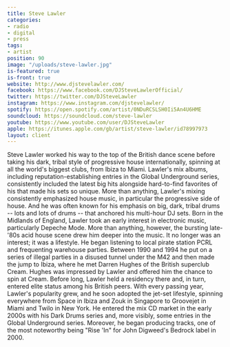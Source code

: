 ```yaml
---
title: Steve Lawler
categories:
- radio
- digital
- press
tags:
- artist
position: 90
image: "/uploads/steve-lawler.jpg"
is-featured: true
is-front: true
website: http://www.djstevelawler.com/
facebook: https://www.facebook.com/DJSteveLawlerOfficial/
twitter: https://twitter.com/DJSteveLawler
instagram: https://www.instagram.com/djstevelawler/
spotify: https://open.spotify.com/artist/0NDuRCSLSH0Ii5An4U6HME
soundcloud: https://soundcloud.com/steve-lawler
youtube: https://www.youtube.com/user/DJSteveLawler
apple: https://itunes.apple.com/gb/artist/steve-lawler/id78997973
layout: client
---
```


Steve Lawler worked his way to the top of the British dance scene before taking his dark, tribal style of progressive house internationally, spinning at all the world's biggest clubs, from Ibiza to Miami. Lawler's mix albums, including reputation-establishing entries in the Global Underground series, consistently included the latest big hits alongside hard-to-find favorites of his that made his sets so unique. More than anything, Lawler's mixing consistently emphasized house music, in particular the progressive side of house. And he was often known for his emphasis on big, dark, tribal drums -- lots and lots of drums -- that anchored his multi-hour DJ sets. Born in the Midlands of England, Lawler took an early interest in electronic music, particularly Depeche Mode. More than anything, however, the bursting late-'80s acid house scene drew him deeper into the music. It no longer was an interest; it was a lifestyle. He began listening to local pirate station PCRL and frequenting warehouse parties. Between 1990 and 1994 he put on a series of illegal parties in a disused tunnel under the M42 and then made the jump to Ibiza, where he met Darren Hughes of the British superclub Cream. Hughes was impressed by Lawler and offered him the chance to spin at Cream. Before long, Lawler held a residency there and, in turn, entered elite status among his British peers. With every passing year, Lawler's popularity grew, and he soon adopted the jet-set lifestyle, spinning everywhere from Space in Ibiza and Zouk in Singapore to Groovejet in Miami and Twilo in New York. He entered the mix CD market in the early 2000s with his Dark Drums series and, more visibly, some entries in the Global Underground series. Moreover, he began producing tracks, one of the most noteworthy being "Rise 'In" for John Digweed's Bedrock label in 2000.